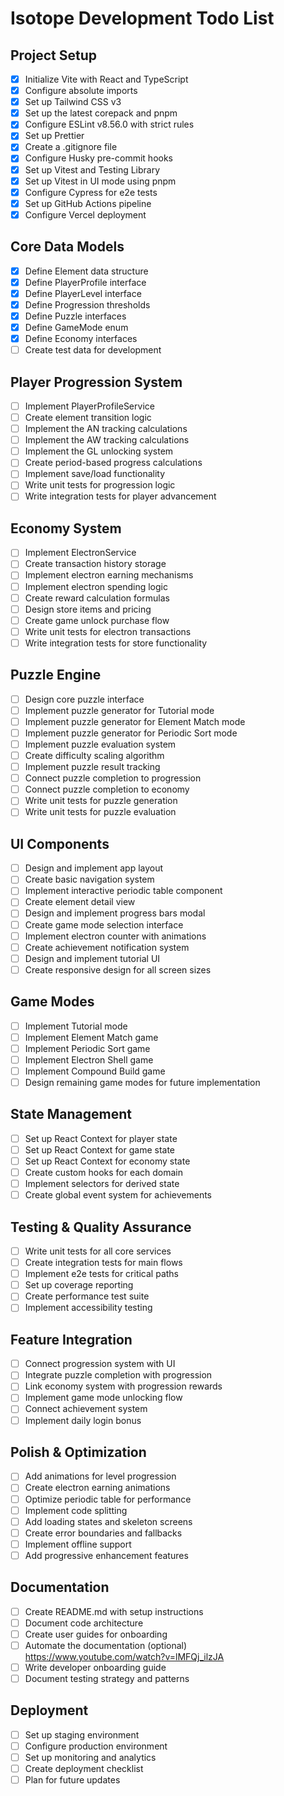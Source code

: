 # Isotope Development Todo List

## Project Setup

- [x] Initialize Vite with React and TypeScript
- [x] Configure absolute imports
- [x] Set up Tailwind CSS v3
- [x] Set up the latest corepack and pnpm
- [x] Configure ESLint v8.56.0 with strict rules
- [x] Set up Prettier
- [x] Create a .gitignore file
- [x] Configure Husky pre-commit hooks
- [x] Set up Vitest and Testing Library
- [x] Set up Vitest in UI mode using pnpm
- [x] Configure Cypress for e2e tests
- [x] Set up GitHub Actions pipeline
- [x] Configure Vercel deployment

## Core Data Models

- [x] Define Element data structure
- [x] Define PlayerProfile interface
- [x] Define PlayerLevel interface
- [x] Define Progression thresholds
- [x] Define Puzzle interfaces
- [x] Define GameMode enum
- [x] Define Economy interfaces
- [ ] Create test data for development

## Player Progression System

- [ ] Implement PlayerProfileService
- [ ] Create element transition logic
- [ ] Implement the AN tracking calculations
- [ ] Implement the AW tracking calculations
- [ ] Implement the GL unlocking system
- [ ] Create period-based progress calculations
- [ ] Implement save/load functionality
- [ ] Write unit tests for progression logic
- [ ] Write integration tests for player advancement

## Economy System

- [ ] Implement ElectronService
- [ ] Create transaction history storage
- [ ] Implement electron earning mechanisms
- [ ] Implement electron spending logic
- [ ] Create reward calculation formulas
- [ ] Design store items and pricing
- [ ] Create game unlock purchase flow
- [ ] Write unit tests for electron transactions
- [ ] Write integration tests for store functionality

## Puzzle Engine

- [ ] Design core puzzle interface
- [ ] Implement puzzle generator for Tutorial mode
- [ ] Implement puzzle generator for Element Match mode
- [ ] Implement puzzle generator for Periodic Sort mode
- [ ] Implement puzzle evaluation system
- [ ] Create difficulty scaling algorithm
- [ ] Implement puzzle result tracking
- [ ] Connect puzzle completion to progression
- [ ] Connect puzzle completion to economy
- [ ] Write unit tests for puzzle generation
- [ ] Write unit tests for puzzle evaluation

## UI Components

- [ ] Design and implement app layout
- [ ] Create basic navigation system
- [ ] Implement interactive periodic table component
- [ ] Create element detail view
- [ ] Design and implement progress bars modal
- [ ] Create game mode selection interface
- [ ] Implement electron counter with animations
- [ ] Create achievement notification system
- [ ] Design and implement tutorial UI
- [ ] Create responsive design for all screen sizes

## Game Modes

- [ ] Implement Tutorial mode
- [ ] Implement Element Match game
- [ ] Implement Periodic Sort game
- [ ] Implement Electron Shell game
- [ ] Implement Compound Build game
- [ ] Design remaining game modes for future implementation

## State Management

- [ ] Set up React Context for player state
- [ ] Set up React Context for game state
- [ ] Set up React Context for economy state
- [ ] Create custom hooks for each domain
- [ ] Implement selectors for derived state
- [ ] Create global event system for achievements

## Testing & Quality Assurance

- [ ] Write unit tests for all core services
- [ ] Create integration tests for main flows
- [ ] Implement e2e tests for critical paths
- [ ] Set up coverage reporting
- [ ] Create performance test suite
- [ ] Implement accessibility testing

## Feature Integration

- [ ] Connect progression system with UI
- [ ] Integrate puzzle completion with progression
- [ ] Link economy system with progression rewards
- [ ] Implement game mode unlocking flow
- [ ] Connect achievement system
- [ ] Implement daily login bonus

## Polish & Optimization

- [ ] Add animations for level progression
- [ ] Create electron earning animations
- [ ] Optimize periodic table for performance
- [ ] Implement code splitting
- [ ] Add loading states and skeleton screens
- [ ] Create error boundaries and fallbacks
- [ ] Implement offline support
- [ ] Add progressive enhancement features

## Documentation

- [ ] Create README.md with setup instructions
- [ ] Document code architecture
- [ ] Create user guides for onboarding
- [ ] Automate the documentation (optional) https://www.youtube.com/watch?v=lMFQj_ilzJA
- [ ] Write developer onboarding guide
- [ ] Document testing strategy and patterns

## Deployment

- [ ] Set up staging environment
- [ ] Configure production environment
- [ ] Set up monitoring and analytics
- [ ] Create deployment checklist
- [ ] Plan for future updates
